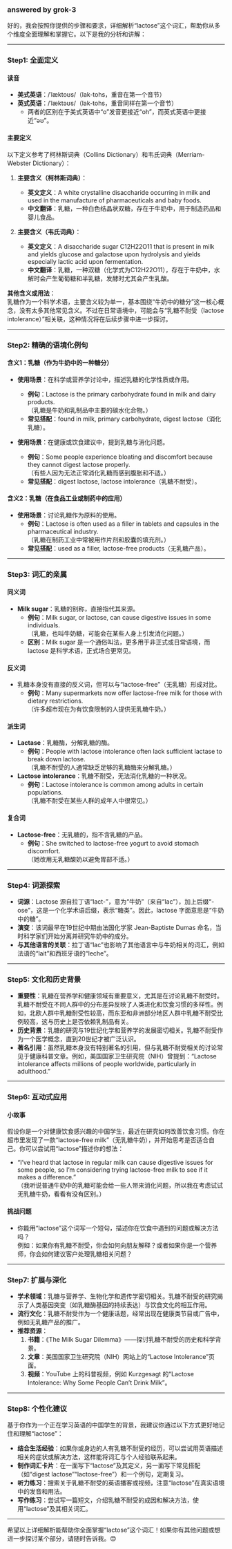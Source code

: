 ### answered by grok-3
好的，我会按照你提供的步骤和要求，详细解析“lactose”这个词汇，帮助你从多个维度全面理解和掌握它。以下是我的分析和讲解：

---

### Step1: 全面定义
#### 读音
- **美式英语**：/ˈlæktoʊs/（lak-tohs，重音在第一个音节）
- **英式英语**：/ˈlæktəʊs/（lak-tohs，重音同样在第一个音节）
  - 两者的区别在于美式英语中“o”发音更接近“oh”，而英式英语中更接近“əʊ”。

#### 主要定义
以下定义参考了柯林斯词典（Collins Dictionary）和韦氏词典（Merriam-Webster Dictionary）：

1. **主要含义（柯林斯词典）**：
   - **英文定义**：A white crystalline disaccharide occurring in milk and used in the manufacture of pharmaceuticals and baby foods.
   - **中文翻译**：乳糖，一种白色结晶状双糖，存在于牛奶中，用于制造药品和婴儿食品。
   
2. **主要含义（韦氏词典）**：
   - **英文定义**：A disaccharide sugar C12H22O11 that is present in milk and yields glucose and galactose upon hydrolysis and yields especially lactic acid upon fermentation.
   - **中文翻译**：乳糖，一种双糖（化学式为C12H22O11），存在于牛奶中，水解时会产生葡萄糖和半乳糖，发酵时尤其会产生乳酸。

**其他含义或用法**：  
乳糖作为一个科学术语，主要含义较为单一，基本围绕“牛奶中的糖分”这一核心概念，没有太多其他常见含义。不过在日常语境中，可能会与“乳糖不耐受（lactose intolerance）”相关联，这种情况将在后续步骤中进一步探讨。

---

### Step2: 精确的语境化例句
#### 含义1：乳糖（作为牛奶中的一种糖分）
- **使用场景**：在科学或营养学讨论中，描述乳糖的化学性质或作用。
  - **例句**：Lactose is the primary carbohydrate found in milk and dairy products.  
    （乳糖是牛奶和乳制品中主要的碳水化合物。）
  - **常见搭配**：found in milk, primary carbohydrate, digest lactose（消化乳糖）。

- **使用场景**：在健康或饮食建议中，提到乳糖与消化问题。
  - **例句**：Some people experience bloating and discomfort because they cannot digest lactose properly.  
    （有些人因为无法正常消化乳糖而感到腹胀和不适。）
  - **常见搭配**：digest lactose, lactose intolerance（乳糖不耐受）。

#### 含义2：乳糖（在食品工业或制药中的应用）
- **使用场景**：讨论乳糖作为原料的使用。
  - **例句**：Lactose is often used as a filler in tablets and capsules in the pharmaceutical industry.  
    （乳糖在制药工业中常被用作片剂和胶囊的填充剂。）
  - **常见搭配**：used as a filler, lactose-free products（无乳糖产品）。

---

### Step3: 词汇的亲属
#### 同义词
- **Milk sugar**：乳糖的别称，直接指代其来源。
  - **例句**：Milk sugar, or lactose, can cause digestive issues in some individuals.  
    （乳糖，也叫牛奶糖，可能会在某些人身上引发消化问题。）
  - **区别**：Milk sugar 是一个通俗叫法，更多用于非正式或日常语境，而 lactose 是科学术语，正式场合更常见。

#### 反义词
- 乳糖本身没有直接的反义词，但可以与“lactose-free”（无乳糖）形成对比。
  - **例句**：Many supermarkets now offer lactose-free milk for those with dietary restrictions.  
    （许多超市现在为有饮食限制的人提供无乳糖牛奶。）

#### 派生词
- **Lactase**：乳糖酶，分解乳糖的酶。
  - **例句**：People with lactose intolerance often lack sufficient lactase to break down lactose.  
    （乳糖不耐受的人通常缺乏足够的乳糖酶来分解乳糖。）
- **Lactose intolerance**：乳糖不耐受，无法消化乳糖的一种状况。
  - **例句**：Lactose intolerance is common among adults in certain populations.  
    （乳糖不耐受在某些人群的成年人中很常见。）

#### 复合词
- **Lactose-free**：无乳糖的，指不含乳糖的产品。
  - **例句**：She switched to lactose-free yogurt to avoid stomach discomfort.  
    （她改用无乳糖酸奶以避免胃部不适。）

---

### Step4: 词源探索
- **词源**：Lactose 源自拉丁语“lact-”，意为“牛奶”（来自“lac”），加上后缀“-ose”，这是一个化学术语后缀，表示“糖类”。因此，lactose 字面意思是“牛奶中的糖”。
- **演变**：该词最早在19世纪中期由法国化学家 Jean-Baptiste Dumas 命名，当时科学家们开始分离并研究牛奶中的成分。
- **与其他语言的关联**：拉丁语“lac”也影响了其他语言中与牛奶相关的词汇，例如法语的“lait”和西班牙语的“leche”。

---

### Step5: 文化和历史背景
- **重要性**：乳糖在营养学和健康领域有重要意义，尤其是在讨论乳糖不耐受时。乳糖不耐受在不同人群中的分布差异反映了人类进化和饮食习惯的多样性。例如，北欧人群中乳糖耐受性较高，而东亚和非洲部分地区人群中乳糖不耐受比例较高，这与历史上是否依赖乳制品有关。
- **历史背景**：乳糖的研究与19世纪化学和营养学的发展密切相关。乳糖不耐受作为一个医学概念，直到20世纪才被广泛认识。
- **著名引用**：虽然乳糖本身没有特别著名的引用，但与乳糖不耐受相关的讨论常见于健康科普文章。例如，美国国家卫生研究院（NIH）曾提到：“Lactose intolerance affects millions of people worldwide, particularly in adulthood.”

---

### Step6: 互动式应用
#### 小故事
假设你是一个对健康饮食感兴趣的中国学生，最近在研究如何改善饮食习惯。你在超市里发现了一款“lactose-free milk”（无乳糖牛奶），并开始思考是否适合自己。你可以尝试用“lactose”描述你的想法：  
- “I’ve heard that lactose in regular milk can cause digestive issues for some people, so I’m considering trying lactose-free milk to see if it makes a difference.”  
  （我听说普通牛奶中的乳糖可能会给一些人带来消化问题，所以我在考虑试试无乳糖牛奶，看看有没有区别。）

#### 挑战问题
- 你能用“lactose”这个词写一个短句，描述你在饮食中遇到的问题或解决方法吗？  
  例如：如果你有乳糖不耐受，你会如何向朋友解释？或者如果你是一个营养师，你会如何建议客户处理乳糖相关问题？

---

### Step7: 扩展与深化
- **学术领域**：乳糖与营养学、生物化学和遗传学密切相关。乳糖不耐受的研究揭示了人类基因突变（如乳糖酶基因的持续表达）与饮食文化的相互作用。
- **流行文化**：乳糖不耐受作为一个健康话题，经常出现在健康类节目或广告中，例如无乳糖产品的推广。
- **推荐资源**：
  1. **书籍**：《The Milk Sugar Dilemma》——探讨乳糖不耐受的历史和科学背景。
  2. **文章**：美国国家卫生研究院（NIH）网站上的“Lactose Intolerance”页面。
  3. **视频**：YouTube 上的科普视频，例如 Kurzgesagt 的“Lactose Intolerance: Why Some People Can’t Drink Milk”。

---

### Step8: 个性化建议
基于你作为一个正在学习英语的中国学生的背景，我建议你通过以下方式更好地记住和理解“lactose”：
- **结合生活经验**：如果你或身边的人有乳糖不耐受的经历，可以尝试用英语描述相关的症状或解决方法，这样能将词汇与个人经验联系起来。
- **制作词汇卡片**：在一面写下“lactose”及其定义，另一面写下常见搭配（如“digest lactose”“lactose-free”）和一个例句，定期复习。
- **听力练习**：搜索关于乳糖不耐受的英语播客或视频，注意“lactose”在真实语境中的发音和用法。
- **写作练习**：尝试写一篇短文，介绍乳糖不耐受的成因和解决方法，使用“lactose”及其相关词汇。

---

希望以上详细解析能帮助你全面掌握“lactose”这个词汇！如果你有其他问题或想进一步探讨某个部分，请随时告诉我。😊